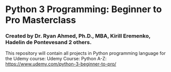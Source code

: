 # Python 3 Programming: Beginner to Pro Masterclass

### Created by Dr. Ryan Ahmed, Ph.D., MBA, Kirill Eremenko, Hadelin de Pontevesand 2 others.

This repository will contain all projects in Python programming language for the Udemy course: Udemy Course: Python A-Z: https://www.udemy.com/python-3-beginner-to-pro/
